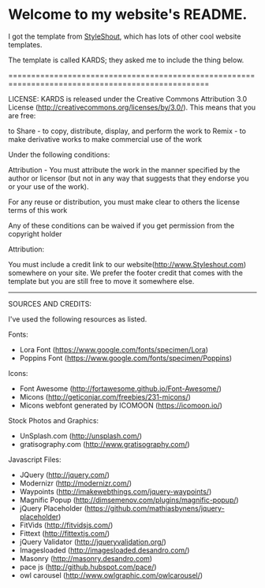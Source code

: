 # Welcome to my website's README.

I got the template from [StyleShout](styleshout.com), which has lots of other cool website templates.

The template is called KARDS; they asked me to include the thing below.

==================================================================================================

LICENSE:
KARDS is released under the Creative Commons Attribution 3.0 License
(http://creativecommons.org/licenses/by/3.0/). This means that you are free:

   to Share - to copy, distribute, display, and perform the work
   to Remix - to make derivative works
   to make commercial use of the work 

Under the following conditions:

   Attribution - You must attribute the work in the manner specified by the 
   author or licensor (but not in any way that suggests that they endorse you 
   or your use of the work). 

   For any reuse or distribution, you must make clear to others the license 
   terms of this work

   Any of these conditions can be waived if you get permission from the 
   copyright holder

Attribution: 
	
   You must include a credit link to our website(http://www.Styleshout.com) somewhere on
   your site. We prefer the footer credit that comes with the template but you are still 
   free to move it somewhere else.

-------------------------------------------------------------------------------------------------------

SOURCES AND CREDITS:

I've used the following resources as listed.

Fonts:
 - Lora Font (https://www.google.com/fonts/specimen/Lora)
 - Poppins Font (https://www.google.com/fonts/specimen/Poppins) 

Icons:
 - Font Awesome (http://fortawesome.github.io/Font-Awesome/)
 - Micons (http://geticonjar.com/freebies/231-micons/)
 - Micons webfont generated by ICOMOON (https://icomoon.io/)

Stock Photos and Graphics:
 - UnSplash.com (http://unsplash.com/)
 - gratisography.com (http://www.gratisography.com/)
 
Javascript Files:

 - JQuery (http://jquery.com/)
 - Modernizr (http://modernizr.com/)
 - Waypoints (http://imakewebthings.com/jquery-waypoints/)
 - Magnific Popup (http://dimsemenov.com/plugins/magnific-popup/)
 - jQuery Placeholder (https://github.com/mathiasbynens/jquery-placeholder)
 - FitVids (http://fitvidsjs.com/)
 - Fittext (http://fittextjs.com/)
 - jQuery Validator (http://jqueryvalidation.org/)
 - Imagesloaded (http://imagesloaded.desandro.com/)
 - Masonry (http://masonry.desandro.com)
 - pace js (http://github.hubspot.com/pace/) 
 - owl carousel (http://www.owlgraphic.com/owlcarousel/)
  

